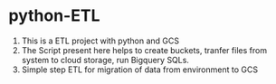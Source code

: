 # python-ETL
1. This is a ETL project with python and GCS
2. The Script present here helps to create buckets, tranfer files from system to cloud storage, run Bigquery SQLs.
3. Simple step ETL for migration of data from environment to GCS
